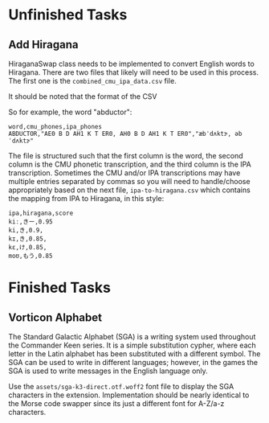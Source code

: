 # Unfinished Tasks

## Add Hiragana

HiraganaSwap class needs to be implemented to convert English words to Hiragana. There are two files that likely will need to be used in this process. The first one is the `combined_cmu_ipa_data.csv` file.

It should be noted that the format of the CSV 

So for example, the word "abductor":

```csv
word,cmu_phones,ipa_phones
ABDUCTOR,"AE0 B D AH1 K T ER0, AH0 B D AH1 K T ER0","æbˈdʌktɝ, əbˈdʌktɝ"
```

The file is structured such that the first column is the word, the second column is the CMU phonetic transcription, and the third column is the IPA transcription. Sometimes the CMU and/or IPA transcriptions may have multiple entries separated by commas so you will need to handle/choose appropriately based on the next file, `ipa-to-hiragana.csv` which contains the mapping from IPA to Hiragana, in this style:

```csv
ipa,hiragana,score
kiː,きー,0.95
ki,き,0.9,
kɪ,き,0.85,
kɛ,け,0.85,
moʊ,もう,0.85
```

# Finished Tasks

## Vorticon Alphabet

The Standard Galactic Alphabet (SGA) is a writing system used throughout the Commander Keen series. It is a simple substitution cypher, where each letter in the Latin alphabet has been substituted with a different symbol. The SGA can be used to write in different languages; however, in the games the SGA is used to write messages in the English language only.

Use the `assets/sga-k3-direct.otf.woff2` font file to display the SGA characters in the extension. Implementation should be nearly identical to the Morse code swapper since its just a different font for A-Z/a-z characters.
